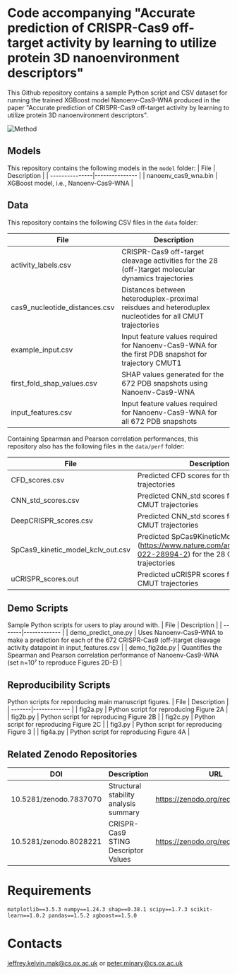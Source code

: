 # Code accompanying "Accurate prediction of CRISPR-Cas9 off-target activity by learning to utilize protein 3D nanoenvironment descriptors"

This Github repository contains a sample Python script and CSV dataset for running the trained XGBoost model Nanoenv-Cas9-WNA produced in the paper "Accurate prediction of CRISPR-Cas9 off-target activity by learning to utilize protein 3D nanoenvironment descriptors".

![Method](figure1.png)

## Models
This repository contains the following models in the ```model``` folder:
|      File      |  Description   |
| ---------------|--------------- |
| nanoenv_cas9_wna.bin | XGBoost model, i.e., Nanoenv-Cas9-WNA |

## Data
This repository contains the following CSV files in the ```data``` folder:

| File | Description |
| --------------|------------ |
| activity_labels.csv | CRISPR-Cas9 off-target cleavage activities for the 28 (off-)target molecular dynamics trajectories |
| cas9_nucleotide_distances.csv | Distances between heteroduplex-proximal reisdues and heteroduplex nucleotides for all CMUT trajectories |
| example_input.csv | Input feature values required for Nanoenv-Cas9-WNA for the first PDB snapshot for trajectory CMUT1 |
| first_fold_shap_values.csv | SHAP values generated for the 672 PDB snapshots using Nanoenv-Cas9-WNA |
| input_features.csv | Input feature values required for Nanoenv-Cas9-WNA for all 672 PDB snapshots |

Containing Spearman and Pearson correlation performances, this repository also has the following files in the ```data/perf``` folder:

| File | Description |
| --------------|------------ |
| CFD_scores.csv | Predicted CFD scores for the 28 CMUT trajectories |
| CNN_std_scores.csv | Predicted CNN_std scores for the 28 CMUT trajectories |
| DeepCRISPR_scores.csv | Predicted CNN_std scores for the 28 CMUT trajectories |
| SpCas9_kinetic_model_kclv_out.csv | Predicted SpCas9KineticModel scores (https://www.nature.com/articles/s41467-022-28994-2) for the 28 CMUT trajectories |
| uCRISPR_scores.out | Predicted uCRISPR scores for the 28 CMUT trajectories |


## Demo Scripts
Sample Python scripts for users to play around with.
|  File  | Description  |
| -------|------------- |
| demo_predict_one.py | Uses Nanoenv-Cas9-WNA to make a prediction for each of the 672 CRISPR-Cas9 (off-)target cleavage activity datapoint in input_features.csv |
| demo_fig2de.py | Quantifies the Spearman and Pearson correlation performance of Nanoenv-Cas9-WNA (set n=10⁷ to reproduce Figures 2D-E) |

## Reproducibility Scripts
Python scripts for reporducing main manuscript figures.
|  File  | Description  |
| -------|------------- |
| fig2a.py | Python script for reproducing Figure 2A |
| fig2b.py | Python script for reproducing Figure 2B |
| fig2c.py | Python script for reproducing Figure 2C |
| fig3.py  | Python script for reproducing Figure 3  |
| fig4a.py | Python script for reproducing Figure 4A |

## Related Zenodo Repositories
|   DOI  | Description |  URL |
| -------|-------------|------|
| 10.5281/zenodo.7837070 | Structural stability analysis summary | https://zenodo.org/record/7837070 |
| 10.5281/zenodo.8028221 | CRISPR-Cas9 STING Descriptor Values | https://zenodo.org/record/8028221 |

# Requirements
```matplotlib==3.5.3 numpy==1.24.3 shap==0.38.1 scipy==1.7.3 scikit-learn==1.0.2 pandas==1.5.2 xgboost==1.5.0```

# Contacts
jeffrey.kelvin.mak@cs.ox.ac.uk or peter.minary@cs.ox.ac.uk
